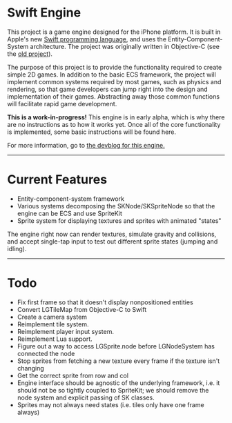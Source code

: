 Swift Engine
===

This project is a game engine designed for the iPhone platform. It is built in Apple's new [Swift programming language](https://developer.apple.com/swift/), and uses the Entity-Component-System architecture. The project was originally written in Objective-C (see the [old project](https://github.com/thelukester92/ecs-engine-for-iphone/)).

The purpose of this project is to provide the functionality required to create simple 2D games. In addition to the basic ECS framework, the project will implement common systems required by most games, such as physics and rendering, so that game developers can jump right into the design and implementation of their games. Abstracting away those common functions will facilitate rapid game development.

**This is a work-in-progress!** This engine is in early alpha, which is why there are no instructions as to how it works yet. Once all of the core functionality is implemented, some basic instructions will be found here.

For more information, go to [the devblog for this engine.](http://devblog.lukesterwebdesign.com/)

***

# Current Features

* Entity-component-system framework
* Various systems decomposing the SKNode/SKSpriteNode so that the engine can be ECS and use SpriteKit
* Sprite system for displaying textures and sprites with animated "states"

The engine right now can render textures, simulate gravity and collisions, and accept single-tap input to test out different sprite states (jumping and idling).

***

# Todo

* Fix first frame so that it doesn't display nonpositioned entities
* Convert LGTileMap from Objective-C to Swift
* Create a camera system
* Reimplement tile system.
* Reimplement player input system.
* Reimplement Lua support.
* Figure out a way to access LGSprite.node before LGNodeSystem has connected the node
* Stop sprites from fetching a new texture every frame if the texture isn't changing
* Get the correct sprite from row and col
* Engine interface should be agnostic of the underlying framework, i.e. it should not be so tightly coupled to SpriteKit; we should remove the node system and explicit passing of SK classes.
* Sprites may not always need states (i.e. tiles only have one frame always)